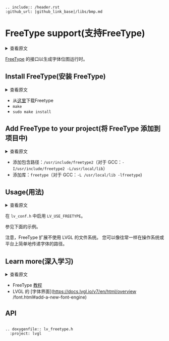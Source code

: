```eval_rst
.. include:: /header.rst 
:github_url: |github_link_base|/libs/bmp.md
```

# FreeType support(支持FreeType)

<details>
<summary>查看原文</summary>
<p>

Interface to [FreeType](https://www.freetype.org/) to generate font bitmaps run time.

</p>
</details>

[FreeType](https://www.freetype.org/) 的接口以生成字体位图运行时。

## Install FreeType(安装 FreeType)

<details>
<summary>查看原文</summary>
<p>

- Download Freetype from [here](https://sourceforge.net/projects/freetype/files/)
- `make`
- `sudo make install`

</p>
</details>

- 从[这里](https://sourceforge.net/projects/freetype/files/)下载Freetype
- `make`
- `sudo make install`

## Add FreeType to your project(将 FreeType 添加到项目中)

<details>
<summary>查看原文</summary>
<p>

- Add include path: `/usr/include/freetype2` (for GCC: `-I/usr/include/freetype2 -L/usr/local/lib`)
- Add library: `freetype` (for GCC: `-L/usr/local/lib -lfreetype`)

</p>
</details>

- 添加包含路径：`/usr/include/freetype2`（对于 GCC：`-I/usr/include/freetype2 -L/usr/local/lib`）
- 添加库：`freetype`（对于 GCC：`-L /usr/local/lib -lfreetype`)

## Usage(用法)

<details>
<summary>查看原文</summary>
<p>

Enable `LV_USE_FREETYPE` in `lv_conf.h`.

See the examples below.

Note that, the FreeType extension doesn't use LVGL's file system. 
You can simply pass the path to the font as usual on your operating system or platform.

</p>
</details>

在 `lv_conf.h` 中启用 `LV_USE_FREETYPE`。

参见下面的示例。

注意，FreeType 扩展不使用 LVGL 的文件系统。
您可以像往常一样在操作系统或平台上简单地传递字体的路径。

## Learn more(深入学习)

<details>
<summary>查看原文</summary>
<p>

- FreeType [tutorial](https://www.freetype.org/freetype2/docs/tutorial/step1.html) 
- LVGL's [font interface](https://docs.lvgl.io/v7/en/html/overview/font.html#add-a-new-font-engine)

</p>
</details>

- FreeType [教程](https://www.freetype.org/freetype2/docs/tutorial/step1.html) 
- LVGL 的 [字体界面](https://docs.lvgl.io/v7/en/html/overview /font.html#add-a-new-font-engine)

## API

```eval_rst

.. doxygenfile:: lv_freetype.h
  :project: lvgl

```
